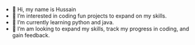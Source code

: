 - 👋 Hi, my name is Hussain
- 👀 I’m interested in coding fun projects to expand on my skills.
- 🌱 I’m currently learning python and java.
- 💞️ I’m am looking to expand my skills, track my progress in coding, and gain feedback.

